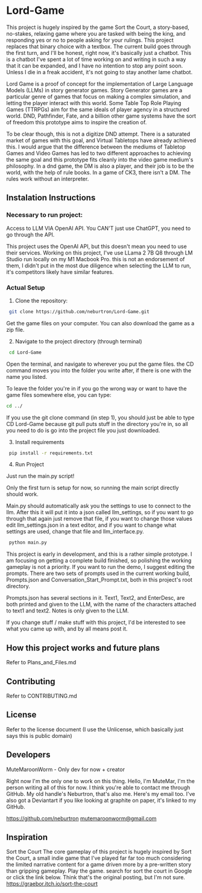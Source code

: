 # Lord-Game

This project is hugely inspired by the game Sort the Court, a story-based, no-stakes, relaxing game where you are tasked with being the king, and responding yes or no to people asking for your rulings. This project replaces that binary choice with a textbox. The current build goes through the first turn, and I'll be honest, right now, it's basically just a chatbot. This is a chatbot I've spent a lot of time working on and writing in such a way that it can be expanded, and I have no intention to stop any point soon. Unless I die in a freak accident, it's not going to stay another lame chatbot.

Lord Game is a proof of concept for the implementation of Large Language Models (LLMs) in story generator games. Story Generator games are a particular genre of games that focus on making a complex simulation, and letting the player interact with this world. Some Table Top Role Playing Games (TTRPGs) aim for the same ideals of player agency in a structured world. DND, Pathfinder, Fate, and a billion other game systems have the sort of freedom this prototype aims to inspire the creation of. 

To be clear though, this is not a digitize DND attempt. There is a saturated market of games with this goal, and Virtual Tabletops have already achieved this. I would argue that the difference between the mediums of Tabletop Games and Video Games has led to two different approaches to achieving the same goal and this prototype fits cleanly into the video game medium's philosophy. In a dnd game, the DM is also a player, and their job is to be the world, with the help of rule books. In a game of CK3, there isn't a DM. The rules work without an interpreter.


## Instalation Instructions

### Necessary to run project:

Access to LLM VIA OpenAI API. You CAN'T just use ChatGPT, you need to go through the API.

This project uses the OpenAI API, but this doesn't mean you need to use their services. Working on this project, I've use LLama 2 7B Q8 through LM Studio run locally on my M1 Macbook Pro. this is not an endorsement of them, I didn't put in the most due diligence when selecting the LLM to run, it's competitors likely have similar features. 


### Actual Setup

1. Clone the repository:

```bash
 git clone https://github.com/neburtron/Lord-Game.git
```

Get the game files on your computer. You can also download the game as a zip file.

2. Navigate to the project directory (through terminal)

```bash
 cd Lord-Game
```

Open the terminal, and navigate to wherever you put the game files. the CD command moves you into the folder you write after, if there is one with the name you listed. 

To leave the folder you're in if you go the wrong way or want to have the game files somewhere else, you can type:
```bash
cd ../
```

If you use the git clone command (in step 1), you should just be able to type CD Lord-Game because git pull puts stuff in the directory you're in, so all you need to do is go into the project file you just downloaded.

3. Install requirements

```bash
 pip install -r requirements.txt
```

4. Run Project

Just run the main.py script!

Only the first turn is setup for now, so running the main script directly should work.

Main.py should automatically ask you the settings to use to connect to the llm. After this it will put it into a json called llm_settings, so if you want to go through that again just remove that file, if you want to change those values edit llm_settings.json in a text editor, and if you want to change what settings are used, change that file and llm_interface.py.

```bash
 python main.py
```

This project is early in development, and this is a rather simple prototype. I am focusing on getting a complete build finished, so polishing the working gameplay is not a priority. If you want to run the demo, I suggest editing the prompts. There are two sets of prompts used in the current working build, Prompts.json and Conversation_Start_Prompt.txt, both in this project's root directory. 

Prompts.json has several sections in it. Text1, Text2, and EnterDesc, are both printed and given to the LLM, with the name of the characters attached to text1 and text2. Notes is only given to the LLM.

If you change stuff / make stuff with this project, I'd be interested to see what you came up with, and by all means post it.


## How this project works and future plans

Refer to Plans_and_Files.md


## Contributing

Refer to CONTRIBUTING.md

## License

Refer to the license document
(I use the Unlicense, which basically just says this is public domain)

## Developers

MuteMaroonWorm - Only dev for now + creator

Right now I'm the only one to work on this thing. Hello, I'm MuteMar, I'm the person writing all of this for now. I think you're able to contact me through GitHub. My old handle's Neburtron, that's also me. Here's my email too. I've also got a Deviantart if you like looking at graphite on paper, it's linked to my GitHub.

https://github.com/neburtron
mutemaroonworm@gmail.com



## Inspiration

Sort the Court
The core gameplay of this project is hugely inspired by Sort the Court, a small indie game that I've played far far too much considering the limited narrative content for a game driven more by a pre-written story than gripping gameplay. Play the game. search for sort the court in Google or click the link below. Think that's the original posting, but I'm not sure.
https://graebor.itch.io/sort-the-court